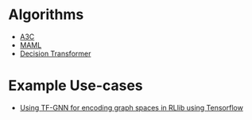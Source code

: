 # Algorithms


* [A3C](./a3c)
* [MAML](./maml)
* [Decision Transformer](./dt)




# Example Use-cases

* [Using TF-GNN for encoding graph spaces in RLlib using Tensorflow](https://github.com/kk-55/tf-gnn-example-for-rllib)